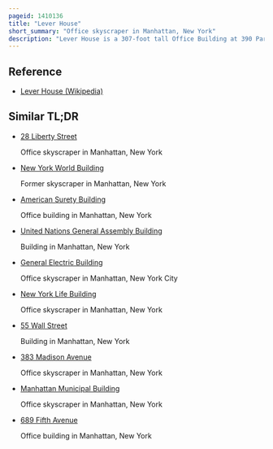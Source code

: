 ```yaml
---
pageid: 1410136
title: "Lever House"
short_summary: "Office skyscraper in Manhattan, New York"
description: "Lever House is a 307-foot tall Office Building at 390 Park Avenue in the midtown manhattan Neighborhood of new York City. Construction from 1950 to 1952 the Building was designed in the international Style by Gordon Bunshaft and Natalie de Blois of Skidmore Owings Merrill in a 20th Century modern architectural Style. It was initially the Headquarters of Soap Firm lever Brothers a Subsidiary of Unilever. Lever House was the second Skyscraper in new York City with a Glass Curtain Wall after the united Nations secretariat Building."
---
```


## Reference

- [Lever House (Wikipedia)](https://en.wikipedia.org/?curid=1410136)

## Similar TL;DR

- [28 Liberty Street](/tldr/en/28-liberty-street)

  Office skyscraper in Manhattan, New York

- [New York World Building](/tldr/en/new-york-world-building)

  Former skyscraper in Manhattan, New York

- [American Surety Building](/tldr/en/american-surety-building)

  Office building in Manhattan, New York

- [United Nations General Assembly Building](/tldr/en/united-nations-general-assembly-building)

  Building in Manhattan, New York

- [General Electric Building](/tldr/en/general-electric-building)

  Office skyscraper in Manhattan, New York City

- [New York Life Building](/tldr/en/new-york-life-building)

  Office skyscraper in Manhattan, New York

- [55 Wall Street](/tldr/en/55-wall-street)

  Building in Manhattan, New York

- [383 Madison Avenue](/tldr/en/383-madison-avenue)

  Office skyscraper in Manhattan, New York

- [Manhattan Municipal Building](/tldr/en/manhattan-municipal-building)

  Office skyscraper in Manhattan, New York

- [689 Fifth Avenue](/tldr/en/689-fifth-avenue)

  Office building in Manhattan, New York
